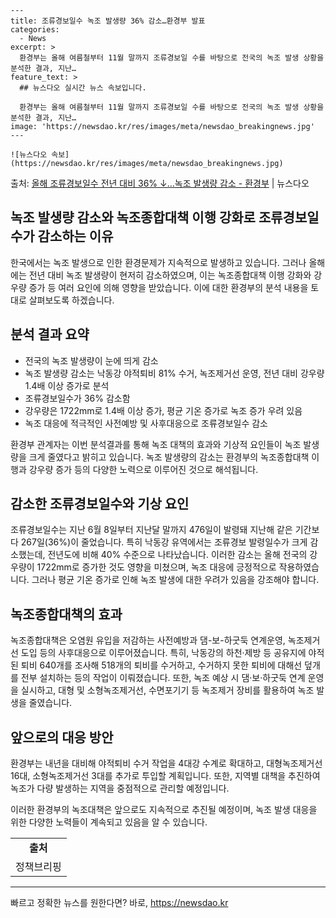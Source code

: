     ---
    title: 조류경보일수 녹조 발생량 36% 감소…환경부 발표
    categories:
      - News
    excerpt: >
      환경부는 올해 여름철부터 11월 말까지 조류경보일 수를 바탕으로 전국의 녹조 발생 상황을 분석한 결과, 지난…
    feature_text: >
      ## 뉴스다오 실시간 뉴스 속보입니다.
    
      환경부는 올해 여름철부터 11월 말까지 조류경보일 수를 바탕으로 전국의 녹조 발생 상황을 분석한 결과, 지난…
    image: 'https://newsdao.kr/res/images/meta/newsdao_breakingnews.jpg'
    ---
    
    ![뉴스다오 속보](https://newsdao.kr/res/images/meta/newsdao_breakingnews.jpg)

<p>출처: <a href="https://newsdao.kr/2782" rel="dofollow">올해 조류경보일수 전년 대비 36% ↓…녹조 발생량 감소 - 환경부</a> | 뉴스다오</p>

<h2>녹조 발생량 감소와 녹조종합대책 이행 강화로 조류경보일수가 감소하는 이유</h2>
<p data-ke-size="size16"></p>

한국에서는 녹조 발생으로 인한 환경문제가 지속적으로 발생하고 있습니다. 그러나 올해에는 전년 대비 녹조 발생량이 현저히 감소하였으며, 이는 녹조종합대책 이행 강화와 강우량 증가 등 여러 요인에 의해 영향을 받았습니다. 이에 대한 환경부의 분석 내용을 토대로 살펴보도록 하겠습니다.

<h2 data-ke-size="size26">분석 결과 요약</h2>
<ul>
  <li>전국의 녹조 발생량이 눈에 띄게 감소</li>
  <li>녹조 발생량 감소는 낙동강 야적퇴비 81% 수거, 녹조제거선 운영, 전년 대비 강우량 1.4배 이상 증가로 분석</li>
  <li>조류경보일수가 36% 감소함</li>
  <li>강우량은 1722mm로 1.4배 이상 증가, 평균 기온 증가로 녹조 증가 우려 있음</li>
  <li>녹조 대응에 적극적인 사전예방 및 사후대응으로 조류경보일수 감소</li>
</ul>

환경부 관계자는 이번 분석결과를 통해 녹조 대책의 효과와 기상적 요인들이 녹조 발생량을 크게 줄였다고 밝히고 있습니다. 녹조 발생량의 감소는 환경부의 녹조종합대책 이행과 강우량 증가 등의 다양한 노력으로 이루어진 것으로 해석됩니다.

<h2 data-ke-size="size26">감소한 조류경보일수와 기상 요인</h2>
조류경보일수는 지난 6월 8일부터 지난달 말까지 476일이 발령돼 지난해 같은 기간보다 267일(36%)이 줄었습니다. 특히 낙동강 유역에서는 조류경보 발령일수가 크게 감소했는데, 전년도에 비해 40% 수준으로 나타났습니다. 이러한 감소는 올해 전국의 강우량이 1722mm로 증가한 것도 영향을 미쳤으며, 녹조 대응에 긍정적으로 작용하였습니다. 그러나 평균 기온 증가로 인해 녹조 발생에 대한 우려가 있음을 강조해야 합니다.

<h2 data-ke-size="size26">녹조종합대책의 효과</h2>
녹조종합대책은 오염원 유입을 저감하는 사전예방과 댐-보-하굿둑 연계운영, 녹조제거선 도입 등의 사후대응으로 이루어졌습니다. 특히, 낙동강의 하천·제방 등 공유지에 야적된 퇴비 640개를 조사해 518개의 퇴비를 수거하고, 수거하지 못한 퇴비에 대해선 덮개를 전부 설치하는 등의 작업이 이뤄졌습니다. 또한, 녹조 예상 시 댐·보·하굿둑 연계 운영을 실시하고, 대형 및 소형녹조제거선, 수면포기기 등 녹조제거 장비를 활용하여 녹조 발생을 줄였습니다.

<h2 data-ke-size="size26">앞으로의 대응 방안</h2>
환경부는 내년을 대비해 야적퇴비 수거 작업을 4대강 수계로 확대하고, 대형녹조제거선 16대, 소형녹조제거선 3대를 추가로 투입할 계획입니다. 또한, 지역별 대책을 추진하여 녹조가 다량 발생하는 지역을 중점적으로 관리할 예정입니다.

이러한 환경부의 녹조대책은 앞으로도 지속적으로 추진될 예정이며, 녹조 발생 대응을 위한 다양한 노력들이 계속되고 있음을 알 수 있습니다.

<p data-ke-size="size16"></p>
<table>
  <tr>
    <td style="text-align: center; height: 17px;"><b>출처</b></td>
  </tr>
  <tr>
    <td style="text-align: center; height: 17px;">정책브리핑 <a href="https://newsdao.kr/2782"></td>
  </tr>
</table>
<hr> 

빠르고 정확한 뉴스를 원한다면? 바로, <a href="https://newsdao.kr" rel="dofollow">https://newsdao.kr</a>


    
